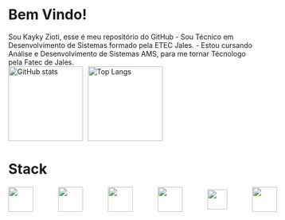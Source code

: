 <h1 style="font-weight: bold;">Bem Vindo!</h1>
Sou Kayky Zioti, esse é meu repositório do GitHub
- Sou Técnico em Desenvolvimento de Sistemas formado pela ETEC Jales.
- Estou cursando Análise e Desenvolvimento de Sistemas AMS, para me tornar Técnologo pela Fatec de Jales.

<div style="display: flex; gap:10px">
      <img style="height: 150px;" src="https://github-readme-stats.vercel.app/api?username=kaykyOne&show_icons=true&theme=radical" alt="GitHub stats">  
      <img style="height: 150px;" src="https://github-readme-stats.vercel.app/api/top-langs/?username=kaykyOne&layout=compact&theme=radical" alt="Top Langs"></td>
</div>

<h1 style="font-weight: semi-bold;">Stack</h1>
<div style="display: flex; gap: 50px; align-items: center;">
      <img style="height: 50px;" src="https://icones.pro/wp-content/uploads/2021/05/icone-html-orange.png"/>
      <img style="height: 50px;" src="https://cdn-icons-png.freepik.com/512/888/888847.png"/>
      <img style="height: 50px;" src="https://static-00.iconduck.com/assets.00/node-js-icon-1817x2048-g8tzf91e.png"/>
      <img style="height: 50px;" src="https://img.icons8.com/color/512/javascript.png"/>
      <img style="height: 40px;" src="https://static-00.iconduck.com/assets.00/tailwind-css-icon-2048x1229-u8dzt4uh.png"/>
      <img style="height: 50px;" src="https://static-00.iconduck.com/assets.00/c-sharp-c-icon-1822x2048-wuf3ijab.png"/>
</div>

